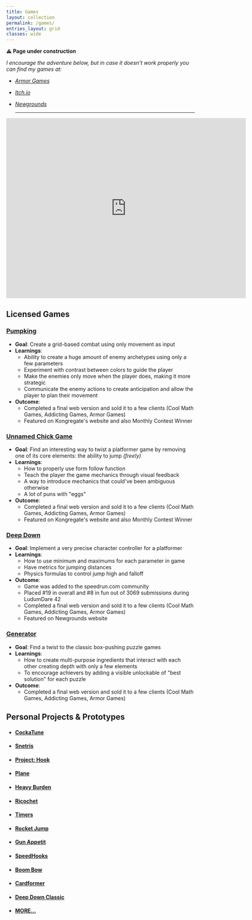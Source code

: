 ```yaml
---
title: Games
layout: collection
permalink: /games/
entries_layout: grid
classes: wide
---
```


**⚠ Page under construction**

*I encourage the adventure below, but in case it doesn't work properly you can find my games at:*

- *[Armor Games](https://armorgames.com/author/nyunesu)*

- *[Itch.io](https://nyunesu.itch.io/)*

- *[Newgrounds](https://nyunesu.newgrounds.com/)*

  ------

  


<iframe src="https://player.vimeo.com/video/447159756" width="640" height="480" frameborder="0" allow="autoplay; fullscreen" allowfullscreen></iframe>



## Licensed Games

### **[Pumpking](https://www.newgrounds.com/portal/view/741448)**

- **Goal**: Create a grid-based combat using only movement as input
- **Learnings**:
  - Ability to create a huge amount of enemy archetypes using only a few parameters
  - Experiment with contrast between colors to guide the player
  - Make the enemies only move when the player does, making it more strategic
  - Communicate the enemy actions to create anticipation and allow the player to plan their movement
- **Outcome**:
  - Completed a final web version and sold it to a few clients (Cool Math Games, Addicting Games, Armor Games)
  - Featured on Kongregate's website and also Monthly Contest Winner

### **[Unnamed Chick Game](https://www.newgrounds.com/portal/view/739986)**

- **Goal**: Find an interesting way to twist a platformer game by removing one of its core elements: the ability to jump *(freely)*
- **Learnings**:
  - How to properly use form follow function
  - Teach the player the game mechanics through visual feedback
  - A way to introduce mechanics that could've been ambiguous otherwise
  - A lot of puns with "eggs"
- **Outcome**:
  - Completed a final web version and sold it to a few clients (Cool Math Games, Addicting Games, Armor Games)
  - Featured on Kongregate's website and also Monthly Contest Winner

### **[Deep Down](https://www.newgrounds.com/portal/view/717886)**

- **Goal**: Implement a very precise character controller for a platformer
- **Learnings**:
  - How to use minimum and maximums for each parameter in game
  - Have metrics for jumping distances
  - Physics formulas to control jump high and falloff
- **Outcome**:
  - Game was added to the speedrun.com community
  - Placed #19 in overall and #8 in fun out of 3069 submissions during LudumDare 42
  - Completed a final web version and sold it to a few clients (Cool Math Games, Addicting Games, Armor Games)
  - Featured on Newgrounds website

### **[Generator](https://nyunesu.itch.io/generator)**

- **Goal**: Find a twist to the classic box-pushing puzzle games
- **Learnings**:
  - How to create multi-purpose ingredients that interact with each other creating depth with only a few elements
  - To encourage achievers by adding a visible unlockable of "best solution" for each puzzle
- **Outcome**:
  - Completed a final web version and sold it to a few clients (Cool Math Games, Addicting Games, Armor Games)



## Personal Projects & Prototypes

- #### **[CockaTune](https://nyunesu.itch.io/cockatune)**
- #### **[Snetris](https://twitter.com/nyunesu/status/1048719578086477825)**
- #### **[Project: Hook](https://www.newgrounds.com/projects/games/1429932/preview)**
- #### **[Plane](https://nyunejam.itch.io/plane)**
- #### **[Heavy Burden](https://nyunejam.itch.io/heavy-burden)**
- #### **[Ricochet](https://nyunesu.itch.io/ricochet)**
- #### **[Timers](https://feedlipe.itch.io/timers)**
- #### **[Rocket Jump](https://nyunesu.itch.io/rocket-jump)**
- #### **[Gun Appetit](https://nyunesu.itch.io/gun-appetit)**
- #### **[SpeedHooks](https://nyunesu.itch.io/speedhooks)**
- #### **[Boom Bow](https://nyunesu.itch.io/boom-bow)**
- #### **[Cardformer](https://twitter.com/nyunesu/status/1047935193837969409)**
- #### **[Deep Down Classic](https://nyunesu.itch.io/deep-down-classic)**
- #### **[MORE...](http://nyune.su/all-games/)**

